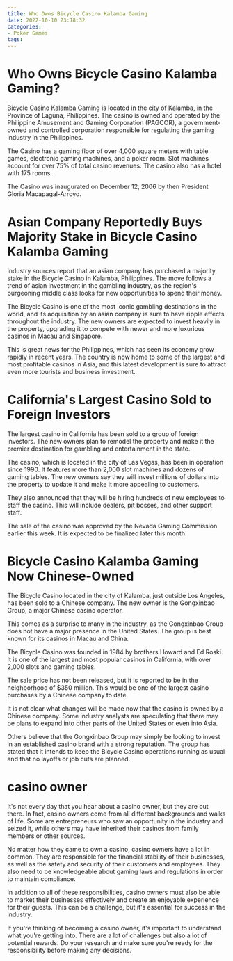 ```yaml
---
title: Who Owns Bicycle Casino Kalamba Gaming
date: 2022-10-10 23:18:32
categories:
- Poker Games
tags:
---
```



#  Who Owns Bicycle Casino Kalamba Gaming?

Bicycle Casino Kalamba Gaming is located in the city of Kalamba, in the Province of Laguna, Philippines. The casino is owned and operated by the Philippine Amusement and Gaming Corporation (PAGCOR), a government-owned and controlled corporation responsible for regulating the gaming industry in the Philippines.

The Casino has a gaming floor of over 4,000 square meters with table games, electronic gaming machines, and a poker room. Slot machines account for over 75% of total casino revenues. The casino also has a hotel with 175 rooms.

The Casino was inaugurated on December 12, 2006 by then President Gloria Macapagal-Arroyo.

#  Asian Company Reportedly Buys Majority Stake in Bicycle Casino Kalamba Gaming

Industry sources report that an asian company has purchased a majority stake in the Bicycle Casino in Kalamba, Philippines. The move follows a trend of asian investment in the gambling industry, as the region's burgeoning middle class looks for new opportunities to spend their money.

The Bicycle Casino is one of the most iconic gambling destinations in the world, and its acquisition by an asian company is sure to have ripple effects throughout the industry. The new owners are expected to invest heavily in the property, upgrading it to compete with newer and more luxurious casinos in Macau and Singapore.

This is great news for the Philippines, which has seen its economy grow rapidly in recent years. The country is now home to some of the largest and most profitable casinos in Asia, and this latest development is sure to attract even more tourists and business investment.

#  California's Largest Casino Sold to Foreign Investors

The largest casino in California has been sold to a group of foreign investors. The new owners plan to remodel the property and make it the premier destination for gambling and entertainment in the state.

The casino, which is located in the city of Las Vegas, has been in operation since 1990. It features more than 2,000 slot machines and dozens of gaming tables. The new owners say they will invest millions of dollars into the property to update it and make it more appealing to customers.

They also announced that they will be hiring hundreds of new employees to staff the casino. This will include dealers, pit bosses, and other support staff.

The sale of the casino was approved by the Nevada Gaming Commission earlier this week. It is expected to be finalized later this month.

#  Bicycle Casino Kalamba Gaming Now Chinese-Owned

The Bicycle Casino located in the city of Kalamba, just outside Los Angeles, has been sold to a Chinese company. The new owner is the Gongxinbao Group, a major Chinese casino operator.

This comes as a surprise to many in the industry, as the Gongxinbao Group does not have a major presence in the United States. The group is best known for its casinos in Macau and China.

The Bicycle Casino was founded in 1984 by brothers Howard and Ed Roski. It is one of the largest and most popular casinos in California, with over 2,000 slots and gaming tables.

The sale price has not been released, but it is reported to be in the neighborhood of $350 million. This would be one of the largest casino purchases by a Chinese company to date.

It is not clear what changes will be made now that the casino is owned by a Chinese company. Some industry analysts are speculating that there may be plans to expand into other parts of the United States or even into Asia.

Others believe that the Gongxinbao Group may simply be looking to invest in an established casino brand with a strong reputation. The group has stated that it intends to keep the Bicycle Casino operations running as usual and that no layoffs or job cuts are planned.

#  casino owner

It's not every day that you hear about a casino owner, but they are out there. In fact, casino owners come from all different backgrounds and walks of life. Some are entrepreneurs who saw an opportunity in the industry and seized it, while others may have inherited their casinos from family members or other sources.

No matter how they came to own a casino, casino owners have a lot in common. They are responsible for the financial stability of their businesses, as well as the safety and security of their customers and employees. They also need to be knowledgeable about gaming laws and regulations in order to maintain compliance.

In addition to all of these responsibilities, casino owners must also be able to market their businesses effectively and create an enjoyable experience for their guests. This can be a challenge, but it's essential for success in the industry.

If you're thinking of becoming a casino owner, it's important to understand what you're getting into. There are a lot of challenges but also a lot of potential rewards. Do your research and make sure you're ready for the responsibility before making any decisions.